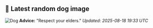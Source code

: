 ## 🐶 Latest random dog image
![Dog](https://images.dog.ceo/breeds/shihtzu/n02086240_9098.jpg)
**Advice:** "Respect your elders."
*Updated: 2025-08-18 19:33 UTC*
